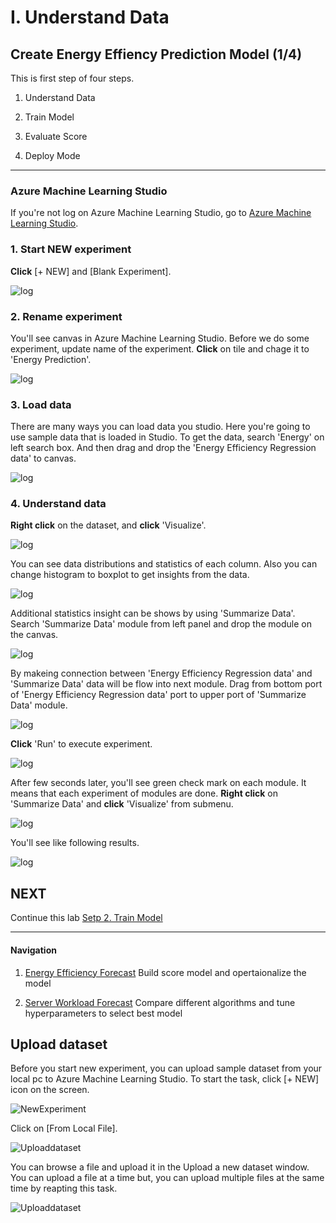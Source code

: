 # I. Understand Data

## Create Energy Effiency Prediction Model (1/4)

This is first step of four steps.

1. Understand Data

1. Train Model

1. Evaluate Score

1. Deploy Mode 

***

### Azure Machine Learning Studio 

If you're not log on Azure Machine Learning Studio, go to <a href="https://studio.azureml.net/" target="_blank">Azure Machine Learning Studio</a>.

### 1. Start NEW experiment

__Click__ [+ NEW] and [Blank Experiment].

![log](../images/06.png)

### 2. Rename experiment
You'll see canvas in Azure Machine Learning Studio. Before we do some experiment, update name of the experiment. __Click__ on tile and chage it to 'Energy Prediction'.

![log](../images/07.png)

### 3. Load data

There are many ways you can load data you studio. Here you're going to use sample data that is loaded in Studio. To get the data, search 'Energy' on left search box. And then  drag and drop the 'Energy Efficiency Regression data' to canvas. 

![log](../images/08.png)

### 4. Understand data

__Right click__ on the dataset, and __click__ 'Visualize'. 

![log](../images/09.png)

You can see data distributions and statistics of each column. Also you can change histogram to boxplot to get insights from the data.

![log](../images/09.01.png)

Additional statistics insight can be shows by using 'Summarize Data'. Search 'Summarize Data' module from left panel and drop the module on the canvas.

![log](../images/10.png)

By makeing connection between 'Energy Efficiency Regression data' and 'Summarize Data' data will be flow into next module. Drag from bottom port of 'Energy Efficiency Regression data' port to upper port of 'Summarize Data' module.

![log](../images/11.png)

__Click__ 'Run' to execute experiment.

![log](../images/12.png)

After few seconds later, you'll see green check mark on each module. It means that each experiment of modules are done. __Right click__ on 'Summarize Data' and __click__ 'Visualize' from submenu.

![log](../images/13.png)

You'll see like following results.

![log](../images/14.png)


## NEXT
Continue this lab [Setp 2. Train Model](./02.02.TrainModel.md)

--- 

#### Navigation

1. <a href="https://github.com/xlegend1024/az-mlstudio-hol/blob/master/EnergyEfficiency/02.01.EnergyEfficiency.md" target="_blank">Energy Efficiency Forecast</a>
Build score model and opertaionalize the model

1. <a href="https://github.com/xlegend1024/az-mlstudio-hol/blob/master/ServerWorkloadForecast/03.01.ServerWorkLoadForecast.md" target="_blank">Server Workload Forecast</a>
Compare different algorithms and tune hyperparameters to select best model 

## Upload dataset

Before you start new experiment, you can upload sample dataset from your local pc to Azure Machine Learning Studio. To start the task, click [+ NEW] icon on the screen.

![NewExperiment](../images/03.png)

Click on [From Local File].

![Uploaddataset](../images/04.png)

You can browse a file and upload it in the Upload a new dataset window. You can upload a file at a time but, you can upload multiple files at the same time by reapting this task.

![Uploaddataset](../images/05.png)
